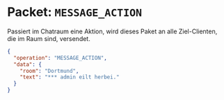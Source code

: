 # Packet: `MESSAGE_ACTION`
Passiert im Chatraum eine Aktion, wird dieses Paket an alle Ziel-Clienten, die im Raum sind, versendet.

```json
{
  "operation": "MESSAGE_ACTION",
  "data": {
    "room": "Dortmund",
    "text": "*** admin eilt herbei."
  }
}
```
